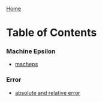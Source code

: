 <a href="https://philipnelson5.github.io">Home</a>
# Table of Contents

### Machine Epsilon
- [macheps](https://philipnelson5.github.io/class-projects/MATH5620_NumericalSolutionsOfDifferentialEquations/machineEpsilon/manual)

### Error
- [absolute and relative error](https://philipnelson5.github.io/class-projects/MATH5620_NumericalSolutionsOfDifferentialEquations/error/manual)
